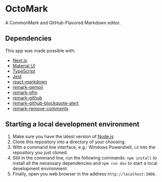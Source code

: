 # OctoMark

A CommonMark and GitHub-Flavored Markdown editor.

## Dependencies
This app was made possible with:

* [Next.js](https://nextjs.org/)
* [Material UI](https://mui.com/)
* [TypeScript](https://www.typescriptlang.org/)
* [Jest](https://jestjs.io/)
* [react-markdown](https://www.npmjs.com/package/react-markdown/v/8.0.6)
* [remark-gemoji](https://www.npmjs.com/package/remark-gemoji)
* [remark-gfm](https://www.npmjs.com/package/remark-gfm)
* [remark-github](https://www.npmjs.com/package/remark-github)
* [remark-github-blockquote-alert](https://www.npmjs.com/package/remark-github-blockquote-alert)
* [remark-remove-comments](https://www.npmjs.com/package/remark-remove-comments)

## Starting a local development environment

1. Make sure you have the latest version of [Node.js](https://nodejs.org/en/)
2. Clone this repository into a directory of your choosing.
3. With a command line interface, e.g.: Windows Powershell, `cd` into the repository you just cloned.
4. Still in the command line, run the following commands: `npm install` to install all the necessary dependencies and `npm run dev` to start a local development environment.
5. Finally, open you web browser in the address `http://localhost:3000`.